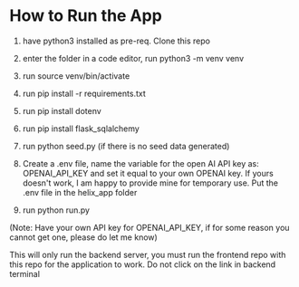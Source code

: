 # How to Run the App

1. have python3 installed as pre-req. Clone this repo 

2. enter the folder in a code editor, run python3 -m venv venv

3. run source venv/bin/activate

4. run pip install -r requirements.txt

5. run pip install dotenv

6. run pip install flask_sqlalchemy

7. run python seed.py (if there is no seed data generated)

8. Create a .env file, name the variable for the open AI API key as: OPENAI_API_KEY and set it equal to your own OPENAI key. If yours doesn't work, I am happy to provide mine for temporary use. Put the .env file in the helix_app folder

9. run python run.py


(Note: Have your own API key for OPENAI_API_KEY, if for some reason you cannot get one, please do let me know)


This will only run the backend server, you must run the frontend repo with this repo for the application to work. Do not click on the link in backend terminal
